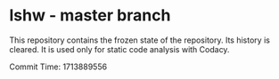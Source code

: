 # lshw - master branch

This repository contains the frozen state of the repository.
Its history is cleared. It is used only for static code
analysis with Codacy.

Commit Time: 1713889556